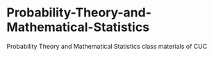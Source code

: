 # Probability-Theory-and-Mathematical-Statistics
Probability Theory and Mathematical Statistics class materials of CUC
